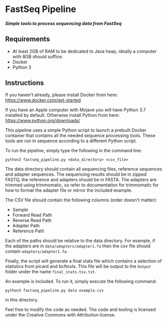 # FastSeq Pipeline
##### Simple tools to process sequencing data from FastSeq

## Requirements
- At least 2GB of RAM to be dedicated to Java heap, ideally a computer with 
8GB should suffice.
- Docker
- Python 3

## Instructions

If you haven't already, please install Docker from here:
https://www.docker.com/get-started

If you have an Apple computer with Mojave you will have Python 3.7 installed 
by default. Otherwise install Python from here:
https://www.python.org/downloads/

This pipeline uses a simple Python script to launch a prebuilt Docker container
that contains all the needed sequence processing tools. These tools are run in
sequence according to a different Python script.

To run the pipeline, simply type the following in the command line:

`python3 fastseq_pipeline.py <data_directory> <csv_file>`

The data directory should contain all sequencing files, reference sequences
and adapter sequences. The sequencing results should be in zipped FASTQ, the
reference and adapters should be in FASTA. The adapters are trimmed using 
trimmomatic, so refer to documentation for trimmomatic for how to format the
adapter file or mirror the included example.

The CSV file should contain the following columns (order doesn't matter):
- Sample
- Forward Read Path
- Reverse Read Path
- Adapter Path
- Reference Path

Each of the paths should be relative to the data directory. For example, if the
adapters are in `data/adapters/adapter1.fa` then the csv file should contain
`adapters/adapter1.fa`.

Finally, the script will generate a final stats file which contains a selection
of statistics from picard and bcftools. This file will be output to the 
`Output` folder under the name `final_stats.tsv.txt`.

An example is included. To run it, simply execute the following command:

`python3 fastseq_pipeline.py data example.csv`

in this directory.

Feel free to modify the code as needed. The code and tooling is licensed under
the Creative Commons with Attribution license.
